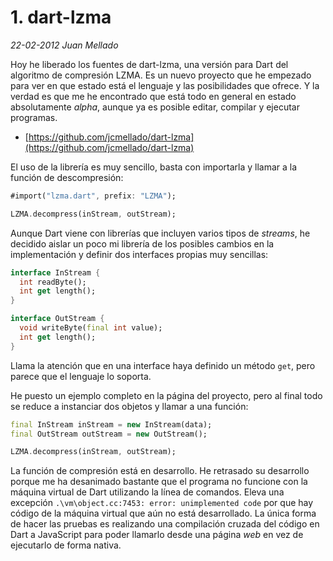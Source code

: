# 1. dart-lzma

_22-02-2012_ _Juan Mellado_

Hoy he liberado los fuentes de dart-lzma, una versión para Dart del algoritmo de compresión LZMA. Es un nuevo proyecto que he empezado para ver en que estado está el lenguaje y las posibilidades que ofrece. Y la verdad es que me he encontrado que está todo en general en estado absolutamente _alpha_, aunque ya es posible editar, compilar y ejecutar programas.

- [https://github.com/jcmellado/dart-lzma](https://github.com/jcmellado/dart-lzma)

El uso de la librería es muy sencillo, basta con importarla y llamar a la función de descompresión:

```dart
#import("lzma.dart", prefix: "LZMA");

LZMA.decompress(inStream, outStream);
```

Aunque Dart viene con librerías que incluyen varios tipos de _streams_, he decidido aislar un poco mi librería de los posibles cambios en la implementación y definir dos interfaces propias muy sencillas:

```dart
interface InStream {
  int readByte();
  int get length();
}

interface OutStream {
  void writeByte(final int value);
  int get length();
}
```

Llama la atención que en una interface haya definido un método ```get```, pero parece que el lenguaje lo soporta.

He puesto un ejemplo completo en la página del proyecto, pero al final todo se reduce a instanciar dos objetos y llamar a una función:

```dart
final InStream inStream = new InStream(data);
final OutStream outStream = new OutStream();

LZMA.decompress(inStream, outStream);
```

La función de compresión está en desarrollo. He retrasado su desarrollo porque me ha desanimado bastante que el programa no funcione con la máquina virtual de Dart utilizando la línea de comandos. Eleva una excepción ```.\vm\object.cc:7453: error: unimplemented code``` por que hay código de la máquina virtual que aún no está desarrollado. La única forma de hacer las pruebas es realizando una compilación cruzada del código en Dart a JavaScript para poder llamarlo desde una página _web_ en vez de ejecutarlo de forma nativa.
